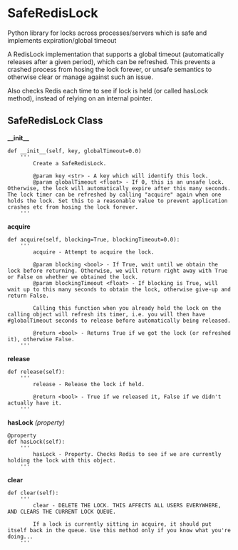 # SafeRedisLock
Python library for locks across processes/servers which is safe and implements expiration/global timeout

A RedisLock implementation that supports a global timeout (automatically releases after a given period), which can be refreshed.
This prevents a crashed process from hosing the lock forever, or unsafe semantics to otherwise clear or manage against such an issue.

Also checks Redis each time to see if lock is held (or called hasLock method), instead of relying on an internal pointer.

SafeRedisLock Class
-------------------

**\_\_init\_\_**

	def __init__(self, key, globalTimeout=0.0)
		'''
			Create a SafeRedisLock.

			@param key <str> - A key which will identify this lock.
			@param globalTimeout <float> - If 0, this is an unsafe lock. Otherwise, the lock will automatically expire after this many seconds. The lock timer can be refreshed by calling "acquire" again when one holds the lock. Set this to a reasonable value to prevent application crashes etc from hosing the lock forever.
		'''

**acquire**

	def acquire(self, blocking=True, blockingTimeout=0.0):
		'''
			acquire - Attempt to acquire the lock.

			@param blocking <bool> - If True, wait until we obtain the lock before returning. Otherwise, we will return right away with True or False on whether we obtained the lock.
			@param blockingTimeout <float> - If blocking is True, will wait up to this many seconds to obtain the lock, otherwise give-up and return False.

			Calling this function when you already hold the lock on the calling object will refresh its timer, i.e. you will then have #globalTimeout seconds to release before automatically being released.

			@return <bool> - Returns True if we got the lock (or refreshed it), otherwise False.
		'''

**release**

	def release(self):
		'''
			release - Release the lock if held.

			@return <bool> - True if we released it, False if we didn't actually have it.
		'''

**hasLock** *(property)*

	@property
	def hasLock(self):
		'''
			hasLock - Property. Checks Redis to see if we are currently holding the lock with this object.
		'''

**clear**

	def clear(self):
		'''
			clear - DELETE THE LOCK. THIS AFFECTS ALL USERS EVERYWHERE, AND CLEARS THE CURRENT LOCK QUEUE.

			If a lock is currently sitting in acquire, it should put itself back in the queue. Use this method only if you know what you're doing...
		'''
